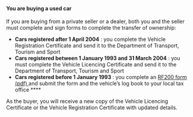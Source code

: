 ####  You are buying a used car

If you are buying from a private seller or a dealer, both you and the seller
must complete and sign forms to complete the transfer of ownership:

  * **Cars registered after 1 April 2004** : you complete the Vehicle Registration Certificate and send it to the Department of Transport, Tourism and Sport 
  * **Cars registered between 1 January 1993 and 31 March 2004** : you must complete the Vehicle Licencing Certificate and send it to the Department of Transport, Tourism and Sport 
  * **Cars registered before 1 January 1993** : you complete an [ RF200 form (pdf) ](https://www.motortax.ie/OMT/pdf/RF200_en.pdf) and submit the form and the vehicle’s log book to your local tax office ****

As the buyer, you will receive a new copy of the Vehicle Licencing Certificate
or the Vehicle Registration Certificate with updated details.
